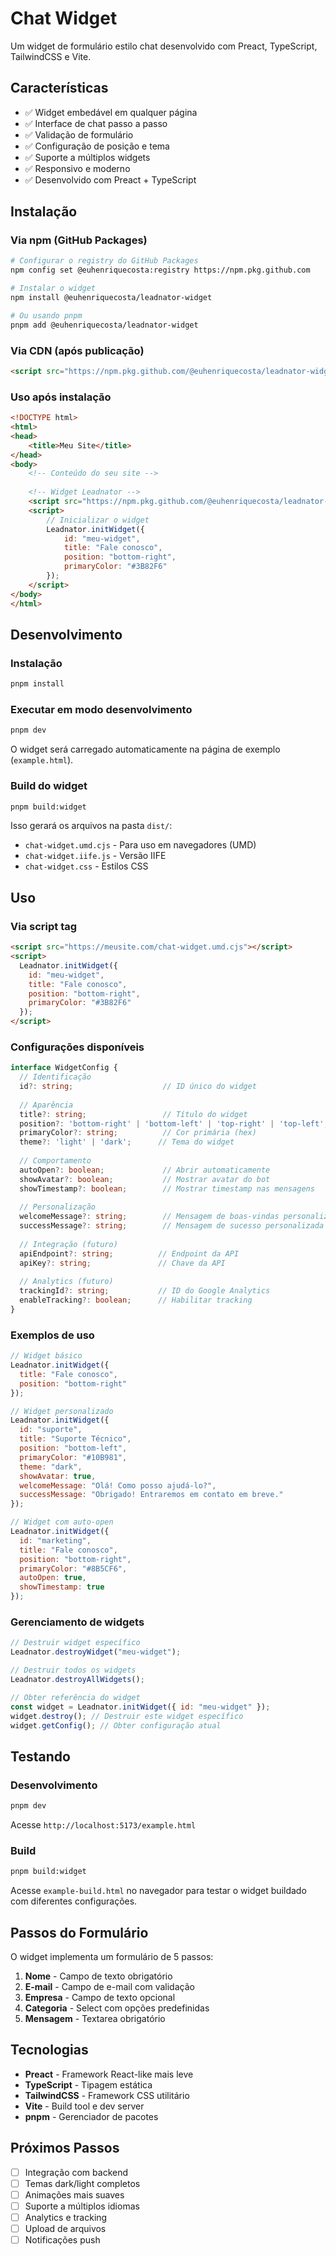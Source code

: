# Chat Widget

Um widget de formulário estilo chat desenvolvido com Preact, TypeScript, TailwindCSS e Vite.

## Características

- ✅ Widget embedável em qualquer página
- ✅ Interface de chat passo a passo
- ✅ Validação de formulário
- ✅ Configuração de posição e tema
- ✅ Suporte a múltiplos widgets
- ✅ Responsivo e moderno
- ✅ Desenvolvido com Preact + TypeScript

## Instalação

### Via npm (GitHub Packages)

```bash
# Configurar o registry do GitHub Packages
npm config set @euhenriquecosta:registry https://npm.pkg.github.com

# Instalar o widget
npm install @euhenriquecosta/leadnator-widget

# Ou usando pnpm
pnpm add @euhenriquecosta/leadnator-widget
```

### Via CDN (após publicação)

```html
<script src="https://npm.pkg.github.com/@euhenriquecosta/leadnator-widget/dist/chat-widget.iife.js"></script>
```

### Uso após instalação

```html
<!DOCTYPE html>
<html>
<head>
    <title>Meu Site</title>
</head>
<body>
    <!-- Conteúdo do seu site -->
    
    <!-- Widget Leadnator -->
    <script src="https://npm.pkg.github.com/@euhenriquecosta/leadnator-widget/dist/chat-widget.iife.js"></script>
    <script>
        // Inicializar o widget
        Leadnator.initWidget({
            id: "meu-widget",
            title: "Fale conosco",
            position: "bottom-right",
            primaryColor: "#3B82F6"
        });
    </script>
</body>
</html>
```

## Desenvolvimento

### Instalação

```bash
pnpm install
```

### Executar em modo desenvolvimento

```bash
pnpm dev
```

O widget será carregado automaticamente na página de exemplo (`example.html`).

### Build do widget

```bash
pnpm build:widget
```

Isso gerará os arquivos na pasta `dist/`:
- `chat-widget.umd.cjs` - Para uso em navegadores (UMD)
- `chat-widget.iife.js` - Versão IIFE
- `chat-widget.css` - Estilos CSS

## Uso

### Via script tag

```html
<script src="https://meusite.com/chat-widget.umd.cjs"></script>
<script>
  Leadnator.initWidget({
    id: "meu-widget",
    title: "Fale conosco",
    position: "bottom-right",
    primaryColor: "#3B82F6"
  });
</script>
```

### Configurações disponíveis

```typescript
interface WidgetConfig {
  // Identificação
  id?: string;                    // ID único do widget
  
  // Aparência
  title?: string;                 // Título do widget
  position?: 'bottom-right' | 'bottom-left' | 'top-right' | 'top-left';
  primaryColor?: string;          // Cor primária (hex)
  theme?: 'light' | 'dark';      // Tema do widget
  
  // Comportamento
  autoOpen?: boolean;             // Abrir automaticamente
  showAvatar?: boolean;           // Mostrar avatar do bot
  showTimestamp?: boolean;        // Mostrar timestamp nas mensagens
  
  // Personalização
  welcomeMessage?: string;        // Mensagem de boas-vindas personalizada
  successMessage?: string;        // Mensagem de sucesso personalizada
  
  // Integração (futuro)
  apiEndpoint?: string;          // Endpoint da API
  apiKey?: string;               // Chave da API
  
  // Analytics (futuro)
  trackingId?: string;           // ID do Google Analytics
  enableTracking?: boolean;      // Habilitar tracking
}
```

### Exemplos de uso

```javascript
// Widget básico
Leadnator.initWidget({
  title: "Fale conosco",
  position: "bottom-right"
});

// Widget personalizado
Leadnator.initWidget({
  id: "suporte",
  title: "Suporte Técnico",
  position: "bottom-left",
  primaryColor: "#10B981",
  theme: "dark",
  showAvatar: true,
  welcomeMessage: "Olá! Como posso ajudá-lo?",
  successMessage: "Obrigado! Entraremos em contato em breve."
});

// Widget com auto-open
Leadnator.initWidget({
  id: "marketing",
  title: "Fale conosco",
  position: "bottom-right",
  primaryColor: "#8B5CF6",
  autoOpen: true,
  showTimestamp: true
});
```

### Gerenciamento de widgets

```javascript
// Destruir widget específico
Leadnator.destroyWidget("meu-widget");

// Destruir todos os widgets
Leadnator.destroyAllWidgets();

// Obter referência do widget
const widget = Leadnator.initWidget({ id: "meu-widget" });
widget.destroy(); // Destruir este widget específico
widget.getConfig(); // Obter configuração atual
```

## Testando

### Desenvolvimento
```bash
pnpm dev
```
Acesse `http://localhost:5173/example.html`

### Build
```bash
pnpm build:widget
```
Acesse `example-build.html` no navegador para testar o widget buildado com diferentes configurações.

## Passos do Formulário

O widget implementa um formulário de 5 passos:

1. **Nome** - Campo de texto obrigatório
2. **E-mail** - Campo de e-mail com validação
3. **Empresa** - Campo de texto opcional
4. **Categoria** - Select com opções predefinidas
5. **Mensagem** - Textarea obrigatório

## Tecnologias

- **Preact** - Framework React-like mais leve
- **TypeScript** - Tipagem estática
- **TailwindCSS** - Framework CSS utilitário
- **Vite** - Build tool e dev server
- **pnpm** - Gerenciador de pacotes

## Próximos Passos

- [ ] Integração com backend
- [ ] Temas dark/light completos
- [ ] Animações mais suaves
- [ ] Suporte a múltiplos idiomas
- [ ] Analytics e tracking
- [ ] Upload de arquivos
- [ ] Notificações push 